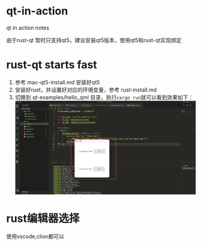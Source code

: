 # qt-in-action
qt in action notes

由于rust-qt 暂时只支持qt5，建议安装qt5版本，使用qt5和rust-qt实现绑定

# rust-qt starts fast
1. 参考 mac-qt5-install.md 安装好qt5
2. 安装好rust，并设置好对应的环境变量，参考 rust-install.md
3. 切换到 qt-examples/hello_qml 目录，执行`cargo run`就可以看到效果如下：
![](hello-qml.png)

# rust编辑器选择
使用vscode,clion都可以
